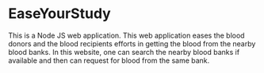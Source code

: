 # EaseYourStudy
This is a Node JS web application. This web application eases the blood donors and the blood recipients efforts in getting the blood from the nearby blood banks.
In this website, one can search the nearby blood banks if available and then can request for blood from the same bank.
